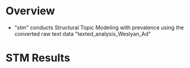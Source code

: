# Overview
* "stm" conducts Structural Topic Modeling with prevalence using the converted raw text data "texted_analysis_Weslyan_Ad" 

# STM Results 

